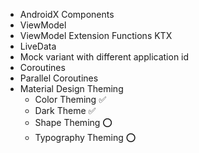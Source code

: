 - AndroidX Components
- ViewModel
- ViewModel Extension Functions KTX
- LiveData
- Mock variant with different application id 
- Coroutines
- Parallel Coroutines
- Material Design Theming
    - Color Theming ✅
    - Dark Theme ✅
    - Shape Theming ⭕️
    - Typography Theming ⭕️




